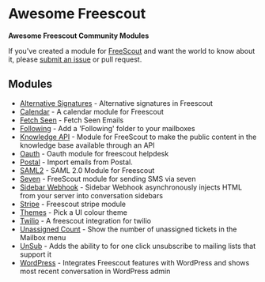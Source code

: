 # Awesome Freescout

**Awesome Freescout Community Modules**

If you've created a module for [FreeScout](https://github.com/freescout-helpdesk/freescout "FreeScout") and want the world to know about it, please [submit an issue](https://github.com/avenjamin/awesome-freescout/issues/new?assignees=avenjamin&labels=&template=add-module-request.md&title=%5BREQUEST%5D+Add+%3Cname%3E+Module) or pull request.

## Modules

* [Alternative Signatures](https://github.com/LJPc-solutions/freescout-alternative-signatures-module "Alternative Signatures") - Alternative signatures in Freescout
* [Calendar](https://github.com/LJPc-solutions/freescout-calendar-module "Calendar") - A calendar module for Freescout
* [Fetch Seen](https://github.com/FreeScout-shop/fetch-seen "Fetch Seen") - Fetch Seen Emails
* [Following](https://github.com/avenjamin/freescout-Following-Module "Following") - Add a 'Following' folder to your mailboxes
* [Knowledge API](https://github.com/jtorvald/freescout-knowledge-api "Knowledge API") - Module for FreeScout to make the public content in the knowledge base available through an API
* [Oauth](https://github.com/bolsunovskyi/freescout-oauth "Oauth") - Oauth module for freescout helpdesk
* [Postal](https://github.com/Wouter0100/freescout-postal "Postal") - Import emails from Postal.
* [SAML2](https://github.com/vladaman/freescout-saml2 "SAML2") - SAML 2.0 Module for Freescout
* [Seven](https://github.com/seven-io/FreeScout "Seven") - FreeScout module for sending SMS via seven
* [Sidebar Webhook](https://github.com/fulldecent/freescout-sidebar-webhook "Sidebar Webhook") - Sidebar Webhook asynchronously injects HTML from your server into conversation sidebars
* [Stripe](https://github.com/anisAronno/freescout-stripe-modules "Stripe") - Freescout stripe module
* [Themes](https://github.com/avenjamin/freescout-Themes-Module "Themes") - Pick a UI colour theme
* [Twilio](https://github.com/calebbaker194/Freescout-Twilio "Twilio") - A freescout integration for twilio
* [Unassigned Count](https://github.com/avenjamin/freescout-UnassignedCount-Module "UnassignedCount") - Show the number of unassigned tickets in the Mailbox menu
* [UnSub](https://github.com/aarhus/UnSub "UnSub") - Adds the ability to for one click unsubscribe to mailing lists that support it
* [WordPress](https://github.com/scout-devs/Freescout-WordPress-Plugin "WordPress") - Integrates Freescout features with WordPress and shows most recent conversation in WordPress admin

